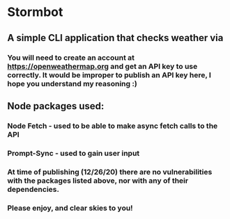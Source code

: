 # Stormbot

## A simple CLI application that checks weather via

### You will need to create an account at https://openweathermap.org and get an API key to use correctly. It would be improper to publish an API key here, I hope you understand my reasoning :)

## Node packages used:
### Node Fetch - used to be able to make async fetch calls to the API
### Prompt-Sync - used to gain user input

### At time of publishing (12/26/20) there are no vulnerabilities with the packages listed above, nor with any of their dependencies.

### Please enjoy, and clear skies to you!
